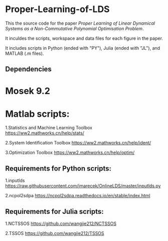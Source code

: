 # Proper-Learning-of-LDS
 
This the source code for the paper *Proper Learning of Linear Dynamical Systems as a Non-Commutative Polynomial Optimisation Problem*. 

It inculdes the scripts, workspace and data files for each figure in the paper.

It includes scripts in Python (ended with "PY"), Julia (ended with "JL"), and MATLAB (.m files).

## Dependencies

# Mosek 9.2

# Matlab scripts:

1.Statistics and Machine Learning Toolbox https://ww2.mathworks.cn/help/stats/

2.System Identification Toolbox https://ww2.mathworks.cn/help/ident/

3.Optimization Toolbox https://ww2.mathworks.cn/help/optim/

## Requirements for Python scripts:

1.inputlds https://raw.githubusercontent.com/jmarecek/OnlineLDS/master/inputlds.py

2.ncpol2sdpa https://ncpol2sdpa.readthedocs.io/en/stable/index.html

## Requirements for Julia scripts:

1.NCTSSOS https://github.com/wangjie212/NCTSSOS

2.TSSOS https://github.com/wangjie212/TSSOS
